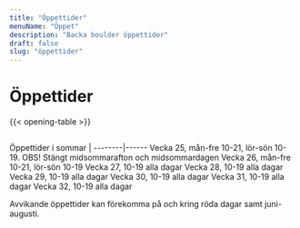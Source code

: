 ```yaml
---
title: "Öppettider"
menuName: "Öppet"
description: "Backa boulder öppettider"
draft: false
slug: "öppettider"
---
```


# Öppettider

{{< opening-table >}}

##




Öppettider i sommar    |
--------|------
Vecka 25, mån-fre 10-21, lör-sön 10-19. 
OBS! Stängt midsommarafton och midsommardagen
Vecka 26, mån-fre 10-21, lör-sön 10-19
Vecka 27, 10-19 alla dagar
Vecka 28, 10-19 alla dagar
Vecka 29, 10-19 alla dagar
Vecka 30, 10-19 alla dagar
Vecka 31, 10-19 alla dagar
Vecka 32, 10-19 alla dagar

<!-- 
You can use this template for temporary opening hours.
Copy paste the following to below the opening-table obove 

##

Öppettider under påsken    | 
--------|------
Långfredagen     | 10-19
Påskafton   | 10-19
Påskdagen | 10-19
Annandag påsk | 10-19
-->

Avvikande öppettider kan förekomma på och kring röda dagar samt juni-augusti.

